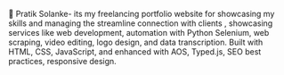 🎯 Pratik Solanke- its my freelancing portfolio website for showcasing my skills and managing the streamline connection with clients , showcasing services like web development, automation with Python Selenium, web scraping, video editing, logo design, and data transcription. Built with HTML, CSS, JavaScript, and enhanced with AOS, Typed.js, SEO best practices, responsive design.
